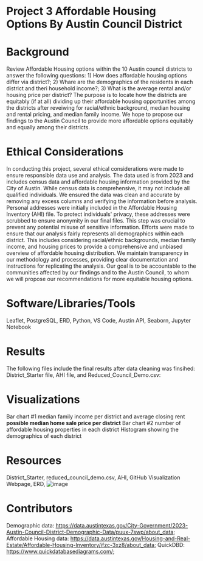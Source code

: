 # Project 3 Affordable Housing Options By Austin Council District

# Background
Review Affordable Housing options within the 10 Austin council districts to answer the following questions: 1) How does affordable housing options differ via district?; 2) Whare are the demographics of the residents in each district and theri household income?; 3) What is the average rental and/or housing price per district? The purpose is to locate how the districts are equitably (if at all) dividing up their affordable housing opportunities among the districts after reveiwing for racial/ethnic background, median housing and rental pricing, and median family income. We hope to propose our findings to the Austin Council to provide more affordable options equitably and equally among their districts. 

# Ethical Considerations
In conducting this project, several ethical considerations were made to ensure responsible data use and analysis. The data used is from 2023 and includes census data and affordable housing information provided by the City of Austin. While census data is comprehensive, it may not include all qualified individuals. We ensured the data was clean and accurate by removing any excess columns and verifying the information before analysis. Personal addresses were initially included in the Affordable Housing Inventory (AHI) file. To protect individuals' privacy, these addresses were scrubbed to ensure anonymity in our final files. This step was crucial to prevent any potential misuse of sensitive information. Efforts were made to ensure that our analysis fairly represents all demographics within each district. This includes considering racial/ethnic backgrounds, median family income, and housing prices to provide a comprehensive and unbiased overview of affordable housing distribution. We maintain transparency in our methodology and processes, providing clear documentation and instructions for replicating the analysis. Our goal is to be accountable to the communities affected by our findings and to the Austin Council, to whom we will propose our recommendations for more equitable housing options.

# Software/Libraries/Tools
Leaflet, PostgreSQL, ERD, Python, VS Code, Austin API, Seaborn, Jupyter Notebook

# Results
The following files include the final results after data cleaning was finsihed: District_Starter file, AHI file, and Reduced_Council_Demo.csv:

# Visualizations
Bar chart #1 median family income per district and average closing rent
**possible median home sale price per district**
Bar chart #2 number of affordable housing properties in each district 
Histogram showing the demographics of each district

# Resources
District_Starter, reduced_council_demo.csv, AHI, GitHub Visualization Webpage, ERD,
![image](https://github.com/user-attachments/assets/c9b81fc1-6e3b-4efb-9c08-1055c2be3097)

# Contributors
Demographic data: https://data.austintexas.gov/City-Government/2023-Austin-Council-District-Demographic-Data/puux-7swp/about_data; Affordable Housing data: https://data.austintexas.gov/Housing-and-Real-Estate/Affordable-Housing-Inventory/ifzc-3xz8/about_data; QuickDBD: https://www.quickdatabasediagrams.com/; 



